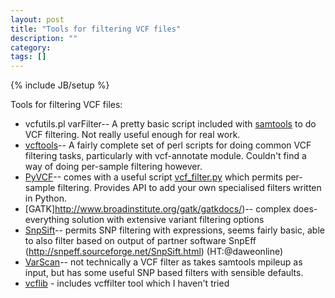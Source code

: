 ```yaml
---
layout: post
title: "Tools for filtering VCF files"
description: ""
category: 
tags: []
---
```

{% include JB/setup %}

Tools for filtering VCF files:

*	vcfutils.pl varFilter-- A pretty basic script included with [samtools](http://samtools.sourceforge.net/) to do VCF filtering. Not really useful enough for real work.
* 	[vcftools](http://vcftools.sourceforge.net/)-- A fairly complete set of perl scripts for doing common VCF filtering tasks, particularly with vcf-annotate module. Couldn't find a way of doing per-sample filtering however.
*	[PyVCF](https://github.com/jamescasbon/PyVCF)-- comes with a useful script [vcf_filter.py](http://pyvcf.readthedocs.org/en/latest/FILTERS.html) which permits per-sample filtering. Provides API to add your own specialised filters written in Python.
*	[GATK]http://www.broadinstitute.org/gatk/gatkdocs/)-- complex does-everything solution with extensive variant filtering options
*	[SnpSift](http://snpeff.sourceforge.net/SnpSift.html)-- permits SNP filtering with expressions, seems fairly basic, able to also filter based on output of partner software SnpEff (http://snpeff.sourceforge.net/SnpSift.html) (HT:@daweonline)
*	[VarScan](http://varscan.sourceforge.net/)-- not technically a VCF filter as takes samtools mpileup as input, but has some useful SNP based filters with sensible defaults.
*	[vcflib](https://github.com/ekg/vcflib) - includes vcffilter tool which I haven't tried 
